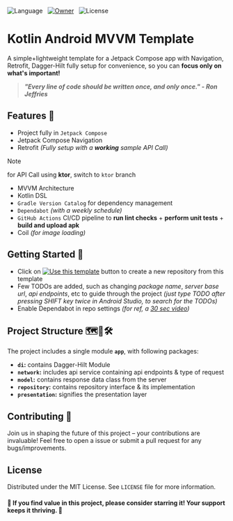![Language](https://img.shields.io/github/languages/top/its-me-debk007/kotlin-android-mvvm-template?color=B125EA&logo=kotlin&style=social)&nbsp;&nbsp;
[![Owner](https://img.shields.io/badge/by-its--me--debk007-brightgreen?logo=github&style=social)](https://github.com/its-me-debk007)&nbsp;&nbsp;
![License](https://img.shields.io/github/license/its-me-debk007/kotlin-android-mvvm-template.svg?style=social)

# Kotlin Android MVVM Template

A simple+lightweight template for a Jetpack Compose app with Navigation, Retrofit, Dagger-Hilt fully setup for convenience, so you can **focus only on what's important!**

> ***"Every line of code should be written once, and only once." - Ron Jeffries***


## Features 🎨

- Project fully in `Jetpack Compose`
- Jetpack Compose Navigation
- Retrofit *(Fully setup with a **working** sample API Call)*
> [!NOTE]
> for API Call using **ktor**, switch to `ktor` branch
- MVVM Architecture
- Kotlin DSL
- `Gradle Version Catalog` for dependency management
- `Dependabot` *(with a weekly schedule)*
- `GitHub Actions` CI/CD pipeline to **run lint checks** + **perform unit tests** + **build and upload apk**
- Coil *(for image loading)*


## Getting Started 👣

- Click on [![Use this template](https://img.shields.io/badge/-Use%20this%20template-499D95?style=for-the-badge)](https://github.com/new?template_name=kotlin-android-mvvm-template&template_owner=its-me-debk007) button to create a new repository from this template
- Few TODOs are added, such as changing *package name*, *server base url*, *api endpoints*, etc to guide through the project *(just type TODO after pressing SHIFT key twice in Android Studio, to search for the TODOs)*
- Enable Dependabot in repo settings *(for ref, a [30 sec video](https://www.youtube.com/watch?v=yvXKlDgiGHo))*


## Project Structure 🗺️📐🛠️

The project includes a single module **`app`**, with following packages:

- **`di`:** contains Dagger-Hilt Module
- **`network`:** includes api service containing api endpoints & type of request
- **`model`:** contains response data class from the server
- **`repository`:** contains repository interface & its implementation
- **`presentation`:** signifies the presentation layer

## Contributing 🤝

Join us in shaping the future of this project – your contributions are invaluable! Feel free to open a issue or submit a pull request for any bugs/improvements.

## License

Distributed under the MIT License. See `LICENSE` file for more information.

#### 🌟 If you find value in this project, please consider starring it! Your support keeps it thriving. 🚀

